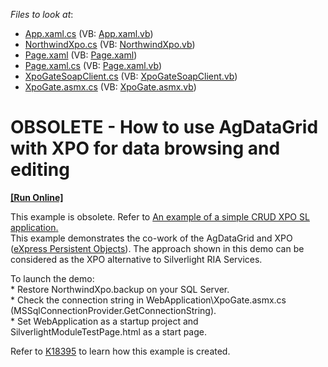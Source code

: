 <!-- default file list -->
*Files to look at*:

* [App.xaml.cs](./CS/SilverlightModule/App.xaml.cs) (VB: [App.xaml.vb](./VB/SilverlightModule/App.xaml.vb))
* [NorthwindXpo.cs](./CS/SilverlightModule/NorthwindXpo.cs) (VB: [NorthwindXpo.vb](./VB/SilverlightModule/NorthwindXpo.vb))
* [Page.xaml](./CS/SilverlightModule/Page.xaml) (VB: [Page.xaml](./VB/SilverlightModule/Page.xaml))
* [Page.xaml.cs](./CS/SilverlightModule/Page.xaml.cs) (VB: [Page.xaml.vb](./VB/SilverlightModule/Page.xaml.vb))
* [XpoGateSoapClient.cs](./CS/SilverlightModule/XpoGateSoapClient.cs) (VB: [XpoGateSoapClient.vb](./VB/SilverlightModule/XpoGateSoapClient.vb))
* [XpoGate.asmx.cs](./CS/WebApplication/XpoGate.asmx.cs) (VB: [XpoGate.asmx.vb](./VB/WebApplication/XpoGate.asmx.vb))
<!-- default file list end -->
# OBSOLETE - How to use AgDataGrid with XPO for data browsing and editing
<!-- run online -->
**[[Run Online]](https://codecentral.devexpress.com/e1725)**
<!-- run online end -->


<p>This example is obsolete. Refer to <a href="https://www.devexpress.com/Support/Center/p/E3883">An example of a simple CRUD XPO SL application</a><u>.</u><br />
This example demonstrates the co-work of the AgDataGrid and XPO (<a href="http://www.devexpress.com/xpo"><u>eXpress Persistent Objects</u></a>). The approach shown in this demo can be considered as the XPO alternative to Silverlight RIA Services.</p><p>To launch the demo:<br />
* Restore NorthwindXpo.backup on your SQL Server.<br />
* Check the connection string in WebApplication\XpoGate.asmx.cs (MSSqlConnectionProvider.GetConnectionString).<br />
* Set WebApplication as a startup project and SilverlightModuleTestPage.html as a start page.</p><p>Refer to <a href="https://www.devexpress.com/Support/Center/p/K18395">K18395</a> to learn how this example is created.</p>

<br/>


